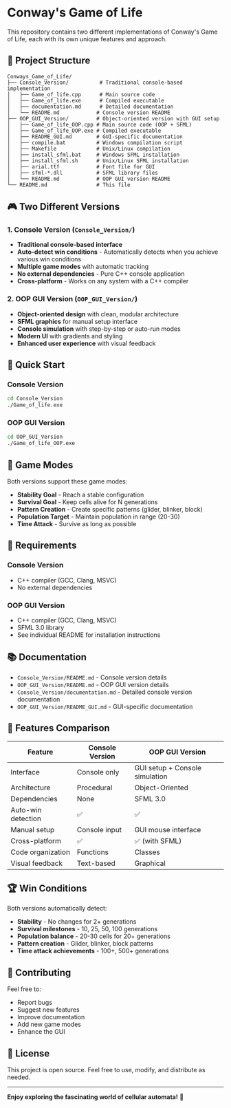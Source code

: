 # Conway's Game of Life

This repository contains two different implementations of Conway's Game of Life, each with its own unique features and approach.

## 📁 Project Structure

```
Conways_Game_of_Life/
├── Console_Version/          # Traditional console-based implementation
│   ├── Game_of_life.cpp      # Main source code
│   ├── Game_of_life.exe      # Compiled executable
│   ├── documentation.md      # Detailed documentation
│   └── README.md            # Console version README
├── OOP_GUI_Version/         # Object-oriented version with GUI setup
│   ├── Game_of_life_OOP.cpp # Main source code (OOP + SFML)
│   ├── Game_of_life_OOP.exe # Compiled executable
│   ├── README_GUI.md        # GUI-specific documentation
│   ├── compile.bat          # Windows compilation script
│   ├── Makefile             # Unix/Linux compilation
│   ├── install_sfml.bat     # Windows SFML installation
│   ├── install_sfml.sh      # Unix/Linux SFML installation
│   ├── arial.ttf            # Font file for GUI
│   ├── sfml-*.dll           # SFML library files
│   └── README.md            # OOP GUI version README
└── README.md                # This file
```

## 🎮 Two Different Versions

### 1. Console Version (`Console_Version/`)

- **Traditional console-based interface**
- **Auto-detect win conditions** - Automatically detects when you achieve various win conditions
- **Multiple game modes** with automatic tracking
- **No external dependencies** - Pure C++ console application
- **Cross-platform** - Works on any system with a C++ compiler

### 2. OOP GUI Version (`OOP_GUI_Version/`)

- **Object-oriented design** with clean, modular architecture
- **SFML graphics** for manual setup interface
- **Console simulation** with step-by-step or auto-run modes
- **Modern UI** with gradients and styling
- **Enhanced user experience** with visual feedback

## 🚀 Quick Start

### Console Version

```bash
cd Console_Version
./Game_of_life.exe
```

### OOP GUI Version

```bash
cd OOP_GUI_Version
./Game_of_life_OOP.exe
```

## 🎯 Game Modes

Both versions support these game modes:

- **Stability Goal** - Reach a stable configuration
- **Survival Goal** - Keep cells alive for N generations
- **Pattern Creation** - Create specific patterns (glider, blinker, block)
- **Population Target** - Maintain population in range (20-30)
- **Time Attack** - Survive as long as possible

## 🔧 Requirements

### Console Version

- C++ compiler (GCC, Clang, MSVC)
- No external dependencies

### OOP GUI Version

- C++ compiler (GCC, Clang, MSVC)
- SFML 3.0 library
- See individual README for installation instructions

## 📚 Documentation

- `Console_Version/README.md` - Console version details
- `OOP_GUI_Version/README.md` - OOP GUI version details
- `Console_Version/documentation.md` - Detailed console version documentation
- `OOP_GUI_Version/README_GUI.md` - GUI-specific documentation

## 🎨 Features Comparison

| Feature            | Console Version | OOP GUI Version                |
| ------------------ | --------------- | ------------------------------ |
| Interface          | Console only    | GUI setup + Console simulation |
| Architecture       | Procedural      | Object-Oriented                |
| Dependencies       | None            | SFML 3.0                       |
| Auto-win detection | ✅              | ✅                             |
| Manual setup       | Console input   | GUI mouse interface            |
| Cross-platform     | ✅              | ✅ (with SFML)                 |
| Code organization  | Functions       | Classes                        |
| Visual feedback    | Text-based      | Graphical                      |

## 🏆 Win Conditions

Both versions automatically detect:

- **Stability** - No changes for 2+ generations
- **Survival milestones** - 10, 25, 50, 100 generations
- **Population balance** - 20-30 cells for 20+ generations
- **Pattern creation** - Glider, blinker, block patterns
- **Time attack achievements** - 100+, 500+ generations

## 🤝 Contributing

Feel free to:

- Report bugs
- Suggest new features
- Improve documentation
- Add new game modes
- Enhance the GUI

## 📄 License

This project is open source. Feel free to use, modify, and distribute as needed.

---

**Enjoy exploring the fascinating world of cellular automata!** 🧬
